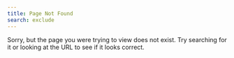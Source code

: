 ```yaml
---
title: Page Not Found
search: exclude
---
```


Sorry, but the page you were trying to view does not exist. Try searching for it or looking at the URL to see if it looks correct.
